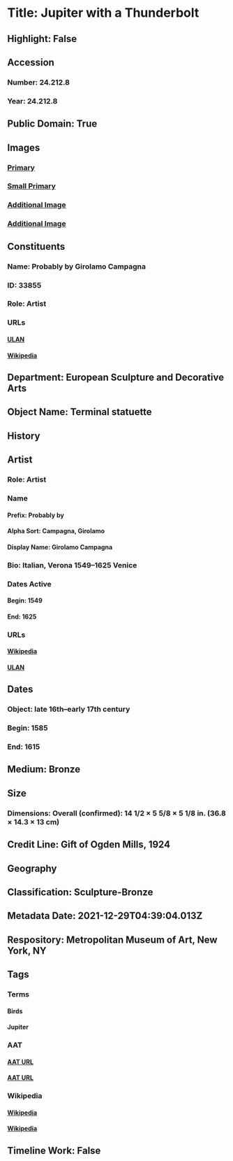# Title: Jupiter with a Thunderbolt
## Highlight: False
## Accession
### Number: 24.212.8
### Year: 24.212.8
## Public Domain: True
## Images
### [Primary](https://images.metmuseum.org/CRDImages/es/original/DP-1219-001.jpg)
### [Small Primary](https://images.metmuseum.org/CRDImages/es/web-large/DP-1219-001.jpg)
### [Additional Image](https://images.metmuseum.org/CRDImages/es/original/DP-1219-002.jpg)
### [Additional Image](https://images.metmuseum.org/CRDImages/es/original/DP-1219-003.jpg)
## Constituents
### Name: Probably by Girolamo Campagna
### ID: 33855
### Role: Artist
### URLs
#### [ULAN](http://vocab.getty.edu/page/ulan/500013174)
#### [Wikipedia](https://www.wikidata.org/wiki/Q281653)
## Department: European Sculpture and Decorative Arts
## Object Name: Terminal statuette
## History
## Artist
### Role: Artist
### Name
#### Prefix: Probably by
#### Alpha Sort: Campagna, Girolamo
#### Display Name: Girolamo Campagna
### Bio: Italian, Verona 1549–1625 Venice
### Dates Active
#### Begin: 1549
#### End: 1625
### URLs
#### [Wikipedia](https://www.wikidata.org/wiki/Q281653)
#### [ULAN](http://vocab.getty.edu/page/ulan/500013174)
## Dates
### Object: late 16th–early 17th century
### Begin: 1585
### End: 1615
## Medium: Bronze
## Size
### Dimensions: Overall (confirmed): 14 1/2 × 5 5/8 × 5 1/8 in. (36.8 × 14.3 × 13 cm)
## Credit Line: Gift of Ogden Mills, 1924
## Geography
## Classification: Sculpture-Bronze
## Metadata Date: 2021-12-29T04:39:04.013Z
## Respository: Metropolitan Museum of Art, New York, NY
## Tags
### Terms
#### Birds
#### Jupiter
### AAT
#### [AAT URL](http://vocab.getty.edu/page/aat/300266506)
#### [AAT URL](http://vocab.getty.edu/page/ia/901000166)
### Wikipedia
#### [Wikipedia]()
#### [Wikipedia]()
## Timeline Work: False